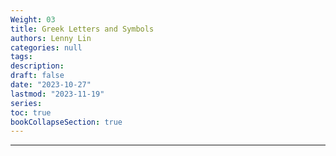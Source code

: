 ```yaml
---
Weight: 03
title: Greek Letters and Symbols
authors: Lenny Lin
categories: null
tags: 
description: 
draft: false
date: "2023-10-27"
lastmod: "2023-11-19"
series:
toc: true
bookCollapseSection: true
---
```



<!--more-->

---



